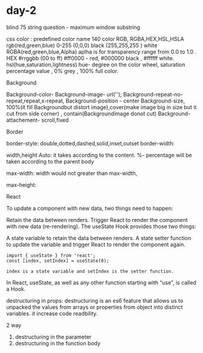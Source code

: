 # day-2

blind 75 
 string question - maximum window substring



















 css 
  color : predefined color name  140 color
  RGB, RGBA,HEX,HSL,HSLA
  rgb(red,green,blue)
  0-255
  (0,0,0) black
  (255,255,255  ) white
  RGBA(red,green,blue,Alpha) aplha is for transparency range from 0.0 to 1.0 . 
  HEX  #rrggbb (00 to ff)
  #ff0000 - red, #000000 black , #ffffff white.
  hsl(hue,saturation,lightness)
hue- degree on the color wheel, saturation percentage value , 0% grey , 100% full color.

Background 
 
 Background-color-
 Background-image- url('');
 Background-repeat-no-repeat,repeat,x-repeat,
 Background-position - center
 Background-size, 100%(it fill Backgroundbut distort image),cover(make image big in size but it cut from side corner) , contain(Backgroundimage donot cut)
 Background-attachement- scroll,fixed
  


 Border

 border-style: double,dotted,dashed,solid,inset,outset
border-width: 



width,height
 Auto: it takes according to the content.
 %- percentage will be taken according to the parent body

 max-width: width would not greater than max-width,

 max-height:





 React

 To update a component with new data, two things need to happen:

Retain the data between renders.
Trigger React to render the component with new data (re-rendering).
The useState Hook provides those two things:

A state variable to retain the data between renders.
A state setter function to update the variable and trigger React to render the component again.


    import { useState } from 'react';
    const [index, setIndex] = useState(0);

    index is a state variable and setIndex is the setter function.


In React, useState, as well as any other function starting with “use”, is called a Hook.



destructuring in props:
destructuring is an es6 feature that allows us to unpacked the values from arrays or properties from object into
distinct variables. it increase code readbility. 

2 way 
1. destructuring in the parameter
2. destructuring in the function body
